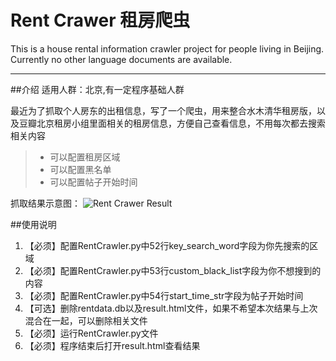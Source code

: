 # Rent Crawer 租房爬虫
This is a house rental information crawler project for people living in Beijing.
Currently no other language documents are available.  

------

##介绍
适用人群：北京,有一定程序基础人群  

最近为了抓取个人房东的出租信息，写了一个爬虫，用来整合水木清华租房版，以及豆瓣北京租房小组里面相关的租房信息，方便自己查看信息，不用每次都去搜索相关内容

> * 可以配置租房区域
> * 可以配置黑名单
> * 可以配置帖子开始时间

抓取结果示意图：
![Rent Crawer Result](https://github.com/waylife/RentCrawer/blob/master/Images/result_1.0.png?raw=true)

##使用说明
1. 【必须】配置RentCrawler.py中52行key_search_word字段为你先搜索的区域
2. 【必须】配置RentCrawler.py中53行custom_black_list字段为你不想搜到的内容
3. 【必须】配置RentCrawler.py中54行start_time_str字段为帖子开始时间
4. 【可选】删除rentdata.db以及result.html文件，如果不希望本次结果与上次混合在一起，可以删除相关文件
5. 【必须】运行RentCrawler.py文件
6. 【必须】程序结束后打开result.html查看结果
